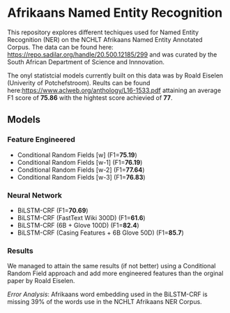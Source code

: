 # Afrikaans Named Entity Recognition

This repository explores different techiques used for Named Entity Recognition (NER) on the NCHLT Afrikaans Named Entity Annotated Corpus. The data can be found here: https://repo.sadilar.org/handle/20.500.12185/299 and was curated by the South African Department of Science and Innnovation.

The onyl statistcial models currently built on this data was by Roald Eiselen (Univerity of Potchefstroom). Reults can be found here:https://www.aclweb.org/anthology/L16-1533.pdf attaining an average F1 score of **75.86** with the hightest score achievied of **77**.

## Models
### Feature Engineered
- Conditional Random Fields [w] (F1=**75.19**) 
- Conditional Random Fields [w-1] (F1=**76.19**) 
- Conditional Random Fields [w-2] (F1=**77.64**) 
- Conditional Random Fields [w-3] (F1=**76.83**) 

### Neural Network 
- BiLSTM-CRF (F1=**70.69**)
- BiLSTM-CRF (FastText Wiki 300D) (F1=**61.6**)
- BiLSTM-CRF (6B + Glove 100D) (F1=**82.4**)
- BiLSTM-CRF (Casing Features + 6B Glove 50D) (F1=**85.7**)

### Results
We managed to attain the same results (if not better) using a Conditional Random Field approach and add more engineered features than the orginal paper by Roald Eiselen. 

*Error Analysis*: Afrikaans word embedding used in the BiLSTM-CRF is missing 39% of the words use in the NCHLT Afrikaans NER Corpus. 
